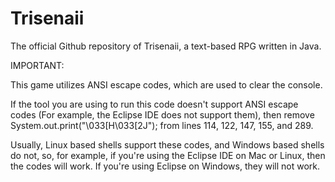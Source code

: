 # Trisenaii
The official Github repository of Trisenaii, a text-based RPG written in Java.



IMPORTANT:

This game utilizes ANSI escape codes, which are used to clear the console.

If the tool you are using to run this code doesn't support ANSI escape codes (For example, the Eclipse IDE does not support them), then remove System.out.print("\033[H\033[2J"); from lines 114, 122, 147, 155, and 289.

Usually, Linux based shells support these codes, and Windows based shells do not, so, for example, if you're using the Eclipse IDE on Mac or Linux, then the codes will work. If you're using Eclipse on Windows, they will not work.
